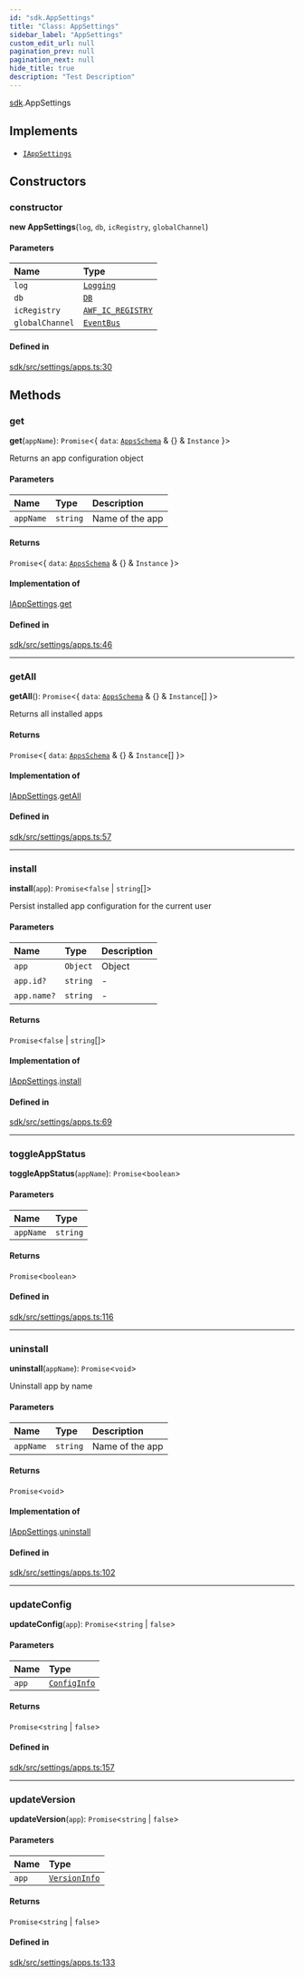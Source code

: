 ```yaml
---
id: "sdk.AppSettings"
title: "Class: AppSettings"
sidebar_label: "AppSettings"
custom_edit_url: null
pagination_prev: null
pagination_next: null
hide_title: true
description: "Test Description"
---
```


[sdk](../namespaces/sdk.md).AppSettings

## Implements

- [`IAppSettings`](../interfaces/sdk.IAppSettings.md)

## Constructors

### constructor

**new AppSettings**(`log`, `db`, `icRegistry`, `globalChannel`)

#### Parameters

| Name | Type |
| :------ | :------ |
| `log` | [`Logging`](sdk.Logging.md) |
| `db` | [`DB`](sdk.DB.md) |
| `icRegistry` | [`AWF_IC_REGISTRY`](sdk.AWF_IC_REGISTRY.md) |
| `globalChannel` | [`EventBus`](sdk.EventBus.md) |

#### Defined in

[sdk/src/settings/apps.ts:30](https://github.com/AKASHAorg/akasha-framework/blob/d370b59a/sdk/src/settings/apps.ts#L30)

## Methods

### get

**get**(`appName`): `Promise`<{ `data`: [`AppsSchema`](../interfaces/sdk.AppsSchema.md) & {} & `Instance`  }\>

Returns an app configuration object

#### Parameters

| Name | Type | Description |
| :------ | :------ | :------ |
| `appName` | `string` | Name of the app |

#### Returns

`Promise`<{ `data`: [`AppsSchema`](../interfaces/sdk.AppsSchema.md) & {} & `Instance`  }\>

#### Implementation of

[IAppSettings](../interfaces/sdk.IAppSettings.md).[get](../interfaces/sdk.IAppSettings.md#get)

#### Defined in

[sdk/src/settings/apps.ts:46](https://github.com/AKASHAorg/akasha-framework/blob/d370b59a/sdk/src/settings/apps.ts#L46)

___

### getAll

**getAll**(): `Promise`<{ `data`: [`AppsSchema`](../interfaces/sdk.AppsSchema.md) & {} & `Instance`[]  }\>

Returns all installed apps

#### Returns

`Promise`<{ `data`: [`AppsSchema`](../interfaces/sdk.AppsSchema.md) & {} & `Instance`[]  }\>

#### Implementation of

[IAppSettings](../interfaces/sdk.IAppSettings.md).[getAll](../interfaces/sdk.IAppSettings.md#getall)

#### Defined in

[sdk/src/settings/apps.ts:57](https://github.com/AKASHAorg/akasha-framework/blob/d370b59a/sdk/src/settings/apps.ts#L57)

___

### install

**install**(`app`): `Promise`<``false`` \| `string`[]\>

Persist installed app configuration for the current user

#### Parameters

| Name | Type | Description |
| :------ | :------ | :------ |
| `app` | `Object` | Object |
| `app.id?` | `string` | - |
| `app.name?` | `string` | - |

#### Returns

`Promise`<``false`` \| `string`[]\>

#### Implementation of

[IAppSettings](../interfaces/sdk.IAppSettings.md).[install](../interfaces/sdk.IAppSettings.md#install)

#### Defined in

[sdk/src/settings/apps.ts:69](https://github.com/AKASHAorg/akasha-framework/blob/d370b59a/sdk/src/settings/apps.ts#L69)

___

### toggleAppStatus

**toggleAppStatus**(`appName`): `Promise`<`boolean`\>

#### Parameters

| Name | Type |
| :------ | :------ |
| `appName` | `string` |

#### Returns

`Promise`<`boolean`\>

#### Defined in

[sdk/src/settings/apps.ts:116](https://github.com/AKASHAorg/akasha-framework/blob/d370b59a/sdk/src/settings/apps.ts#L116)

___

### uninstall

**uninstall**(`appName`): `Promise`<`void`\>

Uninstall app by name

#### Parameters

| Name | Type | Description |
| :------ | :------ | :------ |
| `appName` | `string` | Name of the app |

#### Returns

`Promise`<`void`\>

#### Implementation of

[IAppSettings](../interfaces/sdk.IAppSettings.md).[uninstall](../interfaces/sdk.IAppSettings.md#uninstall)

#### Defined in

[sdk/src/settings/apps.ts:102](https://github.com/AKASHAorg/akasha-framework/blob/d370b59a/sdk/src/settings/apps.ts#L102)

___

### updateConfig

**updateConfig**(`app`): `Promise`<`string` \| ``false``\>

#### Parameters

| Name | Type |
| :------ | :------ |
| `app` | [`ConfigInfo`](../interfaces/sdk.ConfigInfo.md) |

#### Returns

`Promise`<`string` \| ``false``\>

#### Defined in

[sdk/src/settings/apps.ts:157](https://github.com/AKASHAorg/akasha-framework/blob/d370b59a/sdk/src/settings/apps.ts#L157)

___

### updateVersion

**updateVersion**(`app`): `Promise`<`string` \| ``false``\>

#### Parameters

| Name | Type |
| :------ | :------ |
| `app` | [`VersionInfo`](../interfaces/sdk.VersionInfo.md) |

#### Returns

`Promise`<`string` \| ``false``\>

#### Defined in

[sdk/src/settings/apps.ts:133](https://github.com/AKASHAorg/akasha-framework/blob/d370b59a/sdk/src/settings/apps.ts#L133)
